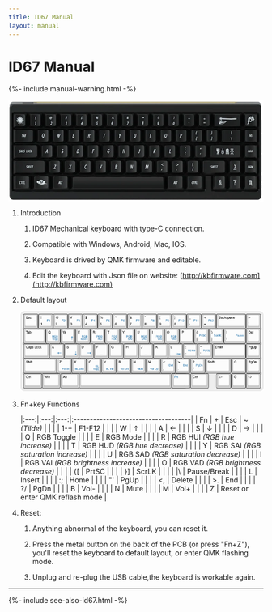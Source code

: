 ```yaml
---
title: ID67 Manual
layout: manual
---
```


# ID67 Manual

{%- include manual-warning.html -%}

<img src="../../assets/img/idobao-id67.png" height="200" width="auto" style="display:block;margin-left:auto;margin-right:auto;" class="d-print-none">

1.  Introduction

    1.  ID67 Mechanical keyboard with type-C connection.

    2.  Compatible with Windows, Android, Mac, IOS.

    3.  Keyboard is drived by QMK firmware and editable.

    4.  Edit the keyboard with Json file on website: [http://kbfirmware.com](http://kbfirmware.com)

2.  Default layout

    <img src="image-1.png" style="max-width: 100%;">


3.  Fn+key Functions

    |:---:|:---:|:---:|:------------------------------------|
    |  Fn |  +  | Esc | ~ *(Tilde)*                         |
    |     |     | 1-+ | F1-F12                              |
    |     |     |  W  | ↑                                   |
    |     |     |  A  | ←                                   |
    |     |     |  S  | ↓                                   |
    |     |     |  D  | →                                   |
    |     |     |  Q  | RGB Toggle                          |
    |     |     |  E  | RGB Mode                            |
    |     |     |  R  | RGB HUI *(RGB hue increase)*        |
    |     |     |  T  | RGB HUD *(RGB hue decrease)*        |
    |     |     |  Y  | RGB SAI *(RGB saturation increase)* |
    |     |     |  U  | RGB SAD *(RGB saturation decrease)* |
    |     |     |  I  | RGB VAI *(RGB brightness increase)* |
    |     |     |  O  | RGB VAD *(RGB brightness decrease)* |
    |     |     |  {[ | PrtSC                               |
    |     |     |  }] | ScrLK                               |
    |     |     |  &#124;\ | Pause/Break                    |
    |     |     |  L  | Insert                              |
    |     |     |  :; | Home                                |
    |     |     |  "' | PgUp                                |
    |     |     |  <, | Delete                              |
    |     |     |  >. | End                                 |
    |     |     |  ?/ | PgDn                                |
    |     |     |  B  | Vol-                                |
    |     |     |  N  | Mute                                |
    |     |     |  M  | Vol+                                |
    |     |     |  Z  | Reset or enter QMK reflash mode     |

4.  Reset:

    1.  Anything abnormal of the keyboard, you can reset it.

    2.  Press the metal button on the back of the PCB (or press "Fn+Z"), you'll reset the keyboard to default layout, or enter QMK flashing mode.
    
    3.  Unplug and re-plug the USB cable,the keyboard is workable again.


---

{%- include see-also-id67.html -%}
